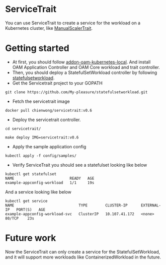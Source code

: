 # ServiceTrait
You can use ServiceTrait to create a service for the workload on a Kubernetes cluster, like [ManualScalerTrait](https://github.com/oam-dev/spec/blob/master/core/traits/manual_scaler_trait.md).
# Getting started
- At first, you should follow [addon-oam-kubernetes-local](https://github.com/crossplane/addon-oam-kubernetes-local). And install OAM Application Controller and OAM Core workload and trait controller.
- Then, you should deploy a StatefulSetWorkload controller by following [statefulsetworkload](https://github.com/My-pleasure/statefulsetworkload#getting-started).
- Get the Servicetrait project to your GOPATH
```
git clone https://github.com/My-pleasure/statefulsetworkload.git
```
- Fetch the servicetrait image
```
docker pull chienwong/servicetrait:v0.6
```
- Deploy the servicetrait controller.
```
cd servicetrait/

make deploy IMG=servicetrait:v0.6
```
- Apply the sample application config
```
kubectl apply -f config/samples/
```
- Verify ServiceTrait you should see a statefulset looking like below
```
kubectl get statefulset
NAME                         READY   AGE
example-appconfig-workload   1/1     19s
```
  And a service looking like below
```
kubectl get service
NAME                             TYPE        CLUSTER-IP      EXTERNAL-IP   PORT(S)   AGE
example-appconfig-workload-svc   ClusterIP   10.107.41.172   <none>        80/TCP    23s
```
# Future work
Now the ServiceTrait can only create a service for the StatefulSetWorkload, and it will support more workloads like ContainerizedWorkload in the future.
